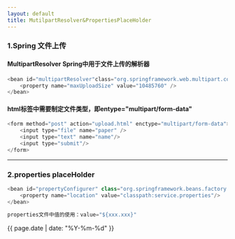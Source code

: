 ```yaml
---
layout: default
title: MutilpartResolver&PropertiesPlaceHolder
---
```


### 1.Spring 文件上传

####   MultipartResolver Spring中用于文件上传的解析器

```java
<bean id="multipartResolver"class="org.springframework.web.multipart.commons.CommonsMultipartResolver">
    <property name="maxUploadSize" value="10485760" />
</bean>
```

####   html标签中需要制定文件类型，即entype="multipart/form-data"

```java
<form method="post" action="upload.html" enctype="multipart/form-data">
    <input type="file" name="paper" />
    <input type="text" name="name"/>
    <input type="submit"/>
</form>
```
---

### 2.properties placeHolder

```java
<bean id="propertyConfigurer" class="org.springframework.beans.factory.config.PropertyPlaceHolderConfigurer">
    <property name="location" value="classpath:service.properties"/>
</bean>

properties文件中值的使用：value="${xxx.xxx}"
```

{{ page.date | date: "%Y-%m-%d"  }}